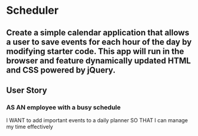 # Scheduler

## Create a simple calendar application that allows a user to save events for each hour of the day by modifying starter code. This app will run in the browser and feature dynamically updated HTML and CSS powered by jQuery.

## User Story

### AS AN employee with a busy schedule
I WANT to add important events to a daily planner
SO THAT I can manage my time effectively
